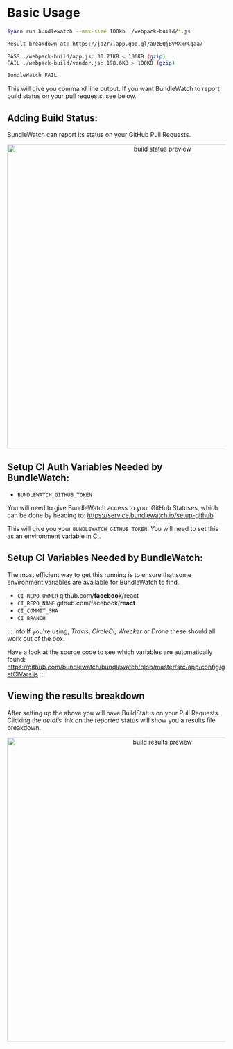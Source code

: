 # Basic Usage

```bash
$yarn run bundlewatch --max-size 100kb ./webpack-build/*.js

Result breakdown at: https://ja2r7.app.goo.gl/aDzEQjBVMXxrCgaa7

PASS ./webpack-build/app.js: 30.71KB < 100KB (gzip)
FAIL ./webpack-build/vendor.js: 198.6KB > 100KB (gzip)

BundleWatch FAIL
```

This will give you command line output. If you want BundleWatch to report build status on your pull requests, see below.

## Adding Build Status:

BundleWatch can report its status on your GitHub Pull Requests.


<div align="center">
    <img alt="build status preview" data-zoomable src="/build-status-preview.png" width="700px">
</div>


## Setup CI Auth Variables Needed by BundleWatch:

- `BUNDLEWATCH_GITHUB_TOKEN`

You will need to give BundleWatch access to your GitHub Statuses, which can be done by heading to:
https://service.bundlewatch.io/setup-github

This will give you your `BUNDLEWATCH_GITHUB_TOKEN`. You will need to set this as an environment variable in CI.

## Setup CI Variables Needed by BundleWatch:

The most efficient way to get this running is to ensure that some environment variables are available for BundleWatch to find.
- `CI_REPO_OWNER` github.com/**facebook**/react
- `CI_REPO_NAME`  github.com/facebook/**react**
- `CI_COMMIT_SHA`
- `CI_BRANCH`



::: info
If you're using, _Travis_, _CircleCI_, _Wrecker_ or _Drone_ these should all work out of the box.

Have a look at the source code to see which variables are automatically found: https://github.com/bundlewatch/bundlewatch/blob/master/src/app/config/getCIVars.js
:::



## Viewing the results breakdown
After setting up the above you will have BuildStatus on your Pull Requests. Clicking the _details_ link on the reported status will show you a results file breakdown.
<div align="center">
    <img alt="build results preview" data-zoomable src="/build-results-preview.png" width="700px">
</div>



